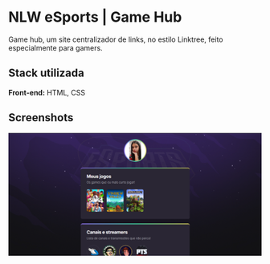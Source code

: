 # NLW eSports | Game Hub

Game hub, um site centralizador de links, no estilo Linktree, feito especialmente para gamers.


## Stack utilizada

**Front-end:** HTML, CSS


## Screenshots

![App Screenshot](https://github.com/dayellesouza/nlw-esports-explorer/blob/master/assets/img/screenshot_modelo.png)
